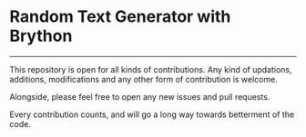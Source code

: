 # Random Text Generator with Brython

---

This repository is open for all kinds of contributions. Any kind of updations, additions, modifications and any other form of contribution is welcome.  

Alongside, please feel free to open any new issues and pull requests.

Every contribution counts, and will go a long way towards betterment of the code.

